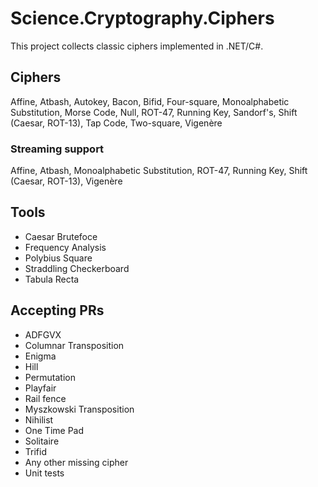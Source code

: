 ﻿# Science.Cryptography.Ciphers

This project collects classic ciphers implemented in .NET/C#.

## Ciphers
Affine, Atbash, Autokey, Bacon, Bifid, Four-square, Monoalphabetic Substitution, Morse Code, Null, ROT-47, Running Key, Sandorf's, Shift (Caesar, ROT-13), Tap Code, Two-square, Vigenère

### Streaming support
Affine, Atbash, Monoalphabetic Substitution, ROT-47, Running Key, Shift (Caesar, ROT-13), Vigenère

## Tools
* Caesar Brutefoce
* Frequency Analysis
* Polybius Square
* Straddling Checkerboard
* Tabula Recta

## Accepting PRs
* ADFGVX
* Columnar Transposition 
* Enigma
* Hill
* Permutation
* Playfair
* Rail fence
* Myszkowski Transposition
* Nihilist
* One Time Pad
* Solitaire
* Trifid
* Any other missing cipher
* Unit tests